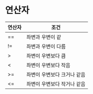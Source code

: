 # 연산자
|연산자|조건|
|----|----|
|==|좌변과 우변이 같|
|!=|좌변과 우변이 다름|
|>|좌변이 우변보다 큼|
|<|좌변이 우변보다 작음|
|>=|좌변이 우변보다 크거나 같음|
|<=|좌변이 우변보다 작거나 같음|
